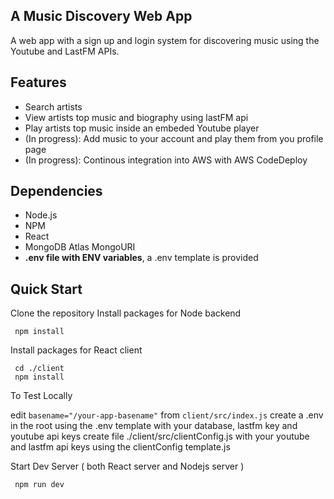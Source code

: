 ## A Music Discovery Web App

A web app with a sign up and login system for discovering music using the Youtube and LastFM APIs.

## Features
- Search artists
- View artists top music and biography using lastFM api
- Play artists top music inside an embeded Youtube player
- (In progress): Add music to your account and play them from you profile page
- (In progress): Continous integration into AWS with AWS CodeDeploy

## Dependencies
- Node.js
- NPM
- React
- MongoDB Atlas MongoURI
- **.env file with ENV variables**, a .env template is provided

## Quick Start

Clone the repository
Install packages for Node backend
```
 npm install
```

Install packages for React client

```
 cd ./client
 npm install
```
To Test Locally


edit ```basename="/your-app-basename"```
from ```client/src/index.js```
create a .env in the root using the .env template with your database, lastfm key and youtube api keys
create file ./client/src/clientConfig.js with your youtube and lastfm api keys using the clientConfig template.js


Start Dev Server ( both React server and Nodejs server )

```
 npm run dev
```